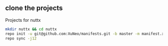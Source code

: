 ## clone the projects

Projects for nuttx
```bash
mkdir nuttx && cd nuttx
repo init -u git@github.com:XuNeo/manifests.git -b master -m manifest.xml --repo-url=https://mirrors.tuna.tsinghua.edu.cn/git/git-repo
repo sync -j12
```
